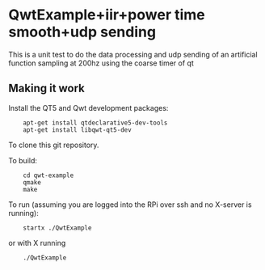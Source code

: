 # QwtExample+iir+power time smooth+udp sending

This is a unit test to do the data processing and udp sending of an artificial function sampling at 200hz using the coarse timer of qt

## Making it work

Install the QT5 and Qwt development packages:

```
    apt-get install qtdeclarative5-dev-tools
    apt-get install libqwt-qt5-dev
```

To clone this git repository.

To build:

```
    cd qwt-example
    qmake
    make
```

To run (assuming you are logged into the RPi over ssh and no X-server is running):

```
    startx ./QwtExample
```

or with X running

```
    ./QwtExample
```
